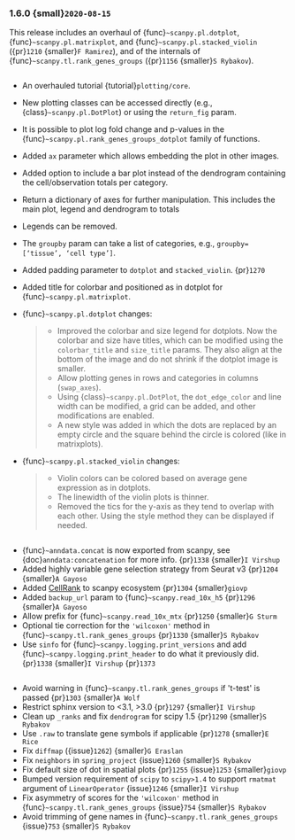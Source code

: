 ### 1.6.0 {small}`2020-08-15`

This release includes an overhaul of {func}`~scanpy.pl.dotplot`, {func}`~scanpy.pl.matrixplot`, and {func}`~scanpy.pl.stacked_violin` ({pr}`1210` {smaller}`F Ramirez`), and of the internals of {func}`~scanpy.tl.rank_genes_groups` ({pr}`1156` {smaller}`S Rybakov`).

~~~{rubric} Overhaul of {func}`~scanpy.pl.dotplot`, {func}`~scanpy.pl.matrixplot`, and {func}`~scanpy.pl.stacked_violin` {pr}`1210` {smaller}`F Ramirez`
~~~

- An overhauled tutorial {tutorial}`plotting/core`.

- New plotting classes can be accessed directly (e.g., {class}`~scanpy.pl.DotPlot`) or using the `return_fig` param.

- It is possible to plot log fold change and p-values in the {func}`~scanpy.pl.rank_genes_groups_dotplot` family of functions.

- Added `ax` parameter which allows embedding the plot in other images.

- Added option to include a bar plot instead of the dendrogram containing the cell/observation totals per category.

- Return a dictionary of axes for further manipulation. This includes the main plot, legend and dendrogram to totals

- Legends can be removed.

- The `groupby` param can take a list of categories, e.g., `groupby=[‘tissue’, ‘cell type’]`.

- Added padding parameter to `dotplot` and `stacked_violin`. {pr}`1270`

- Added title for colorbar and positioned as in dotplot for {func}`~scanpy.pl.matrixplot`.

- {func}`~scanpy.pl.dotplot` changes:

  > - Improved the colorbar and size legend for dotplots. Now the colorbar and size have titles, which can be modified using the `colorbar_title` and `size_title` params. They also align at the bottom of the image and do not shrink if the dotplot image is smaller.
  > - Allow plotting genes in rows and categories in columns (`swap_axes`).
  > - Using {class}`~scanpy.pl.DotPlot`, the `dot_edge_color` and line width can be modified, a grid can be added, and other modifications are enabled.
  > - A new style was added in which the dots are replaced by an empty circle and the square behind the circle is colored (like in matrixplots).

- {func}`~scanpy.pl.stacked_violin` changes:

  > - Violin colors can be colored based on average gene expression as in dotplots.
  > - The linewidth of the violin plots is thinner.
  > - Removed the tics for the y-axis as they tend to overlap with each other. Using the style method they can be displayed if needed.

```{rubric} Additions
```

- {func}`~anndata.concat` is now exported from scanpy, see {doc}`anndata:concatenation` for more info. {pr}`1338` {smaller}`I Virshup`
- Added highly variable gene selection strategy from Seurat v3 {pr}`1204` {smaller}`A Gayoso`
- Added [CellRank](https://github.com/theislab/cellrank/) to scanpy ecosystem {pr}`1304` {smaller}`giovp`
- Added `backup_url` param to {func}`~scanpy.read_10x_h5` {pr}`1296` {smaller}`A Gayoso`
- Allow prefix for {func}`~scanpy.read_10x_mtx` {pr}`1250`  {smaller}`G Sturm`
- Optional tie correction for the `'wilcoxon'` method in {func}`~scanpy.tl.rank_genes_groups` {pr}`1330`  {smaller}`S Rybakov`
- Use `sinfo` for {func}`~scanpy.logging.print_versions` and add {func}`~scanpy.logging.print_header` to do what it previously did. {pr}`1338` {smaller}`I Virshup` {pr}`1373`

```{rubric} Bug fixes
```

- Avoid warning in {func}`~scanpy.tl.rank_genes_groups` if 't-test' is passed {pr}`1303` {smaller}`A Wolf`
- Restrict sphinx version to \<3.1, >3.0 {pr}`1297`  {smaller}`I Virshup`
- Clean up `_ranks` and fix `dendrogram` for scipy 1.5 {pr}`1290` {smaller}`S Rybakov`
- Use `.raw` to translate gene symbols if applicable {pr}`1278` {smaller}`E Rice`
- Fix `diffmap` ({issue}`1262`) {smaller}`G Eraslan`
- Fix `neighbors` in `spring_project` {issue}`1260`  {smaller}`S Rybakov`
- Fix default size of dot in spatial plots {pr}`1255` {issue}`1253` {smaller}`giovp`
- Bumped version requirement of `scipy` to `scipy>1.4` to support `rmatmat` argument of `LinearOperator` {issue}`1246` {smaller}`I Virshup`
- Fix asymmetry of scores for the `'wilcoxon'` method in {func}`~scanpy.tl.rank_genes_groups` {issue}`754`  {smaller}`S Rybakov`
- Avoid trimming of gene names in {func}`~scanpy.tl.rank_genes_groups` {issue}`753`  {smaller}`S Rybakov`
